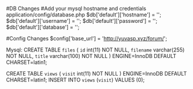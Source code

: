 #DB Changes
#Add your mysql hostname and credentials
application/config/database.php
$db['default']['hostname'] = '';
$db['default']['username'] = '';
$db['default']['password'] = '';
$db['default']['database'] = '';

#Config Changes
$config['base_url'] = 'http://yuvasp.xyz/forum/';

Mysql:
CREATE TABLE `files` (
  `id` int(11) NOT NULL,
  `filename` varchar(255) NOT NULL,
  `title` varchar(100) NOT NULL
) ENGINE=InnoDB DEFAULT CHARSET=latin1;

CREATE TABLE `views` (
  `visit` int(11) NOT NULL
) ENGINE=InnoDB DEFAULT CHARSET=latin1;
INSERT INTO `views` (`visit`) VALUES (0);
